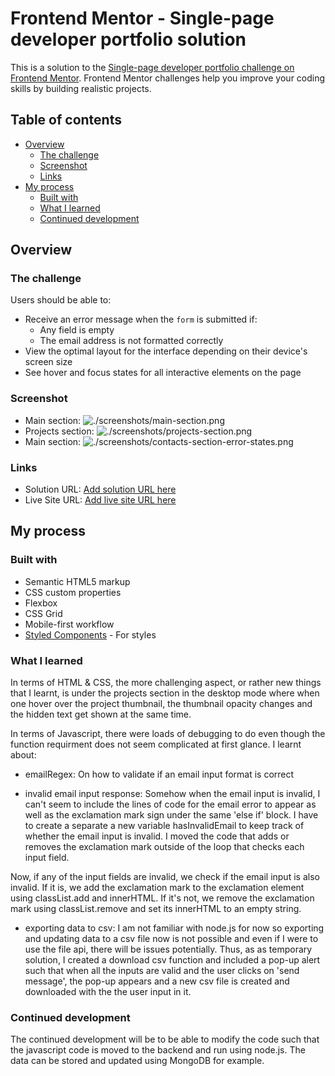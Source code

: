 # Frontend Mentor - Single-page developer portfolio solution

This is a solution to the [Single-page developer portfolio challenge on Frontend Mentor](https://www.frontendmentor.io/challenges/singlepage-developer-portfolio-bBVj2ZPi-x). Frontend Mentor challenges help you improve your coding skills by building realistic projects.

## Table of contents

- [Overview](#overview)
  - [The challenge](#the-challenge)
  - [Screenshot](#screenshot)
  - [Links](#links)
- [My process](#my-process)
  - [Built with](#built-with)
  - [What I learned](#what-i-learned)
  - [Continued development](#continued-development)

## Overview

### The challenge

Users should be able to:

- Receive an error message when the `form` is submitted if:
  - Any field is empty
  - The email address is not formatted correctly
- View the optimal layout for the interface depending on their device's screen size
- See hover and focus states for all interactive elements on the page

### Screenshot

- Main section: ![./screenshots/main-section.png](./screenshot.jpg)
- Projects section: ![./screenshots/projects-section.png](./screenshot.jpg)
- Main section: ![./screenshots/contacts-section-error-states.png](./screenshot.jpg)

### Links

- Solution URL: [Add solution URL here](https://your-solution-url.com)
- Live Site URL: [Add live site URL here](https://your-live-site-url.com)

## My process

### Built with

- Semantic HTML5 markup
- CSS custom properties
- Flexbox
- CSS Grid
- Mobile-first workflow
- [Styled Components](https://styled-components.com/) - For styles

### What I learned

In terms of HTML & CSS, the more challenging aspect, or rather new things that I learnt, is under the projects section in the desktop mode where when one hover over the project thumbnail, the thumbnail opacity changes and the hidden text get shown at the same time.

In terms of Javascript, there were loads of debugging to do even though the function requirment does not seem complicated at first glance. I learnt about:

- emailRegex: On how to validate if an email input format is correct

- invalid email input response: Somehow when the email input is invalid, I can't seem to include the lines of code for the email error to appear as well as the exclamation mark sign under the same 'else if' block. I have to create a separate a new variable hasInvalidEmail to keep track of whether the email input is invalid. I moved the code that adds or removes the exclamation mark outside of the loop that checks each input field.

Now, if any of the input fields are invalid, we check if the email input is also invalid. If it is, we add the exclamation mark to the exclamation element using classList.add and innerHTML. If it's not, we remove the exclamation mark using classList.remove and set its innerHTML to an empty string.

- exporting data to csv: I am not familiar with node.js for now so exporting and updating data to a csv file now is not possible and even if I were to use the file api, there will be issues potentially. Thus, as as temporary solution, I created a download csv function and included a pop-up alert such that when all the inputs are valid and the user clicks on 'send message', the pop-up appears and a new csv file is created and downloaded with the the user input in it.

### Continued development

The continued development will be to be able to modify the code such that the javascript code is moved to the backend and run using node.js. The data can be stored and updated using MongoDB for example.
